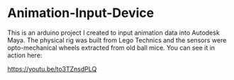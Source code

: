 # Animation-Input-Device
This is an arduino project I created to input animation data into Autodesk Maya. The physical rig was built from Lego Technics and the sensors were opto-mechanical wheels extracted from old ball mice. You can see it in action here:

https://youtu.be/to3TZnsdPLQ
